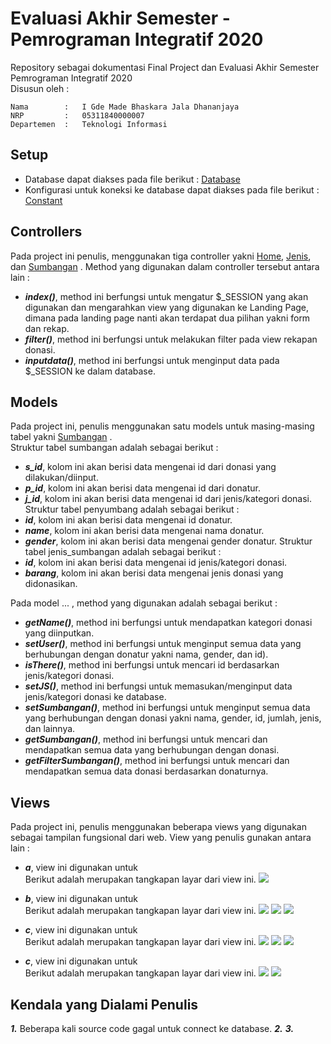 # Evaluasi Akhir Semester - Pemrograman Integratif 2020
Repository sebagai dokumentasi Final Project dan Evaluasi Akhir Semester Pemrograman Integratif 2020 \
Disusun oleh : 
```
Nama        :   I Gde Made Bhaskara Jala Dhananjaya 
NRP         :   05311840000007 
Departemen  :   Teknologi Informasi
```

## Setup
- Database dapat diakses pada file berikut : [Database](https://github.com/Bhaskaraa/EAS_Pemrograman-Integratif_05311840000007/blob/master/donasi.sql)
- Konfigurasi untuk koneksi ke database dapat diakses pada file berikut : [Constant]()

## Controllers
Pada project ini penulis, menggunakan tiga controller yakni [Home](), [Jenis](), dan [Sumbangan]() . Method yang digunakan dalam controller tersebut antara lain :
- ***index()***, method ini berfungsi untuk mengatur $_SESSION yang akan digunakan dan mengarahkan view yang digunakan ke Landing Page, dimana pada landing page nanti akan terdapat dua pilihan yakni form dan rekap.
- ***filter()***, method ini berfungsi untuk melakukan filter pada view rekapan donasi.
- ***inputdata()***, method ini berfungsi untuk menginput data pada $_SESSION ke dalam database.

## Models
Pada project ini, penulis menggunakan satu models untuk masing-masing tabel yakni [Sumbangan]() . \
Struktur tabel sumbangan adalah sebagai berikut :
- ***s_id***, kolom ini akan berisi data mengenai id dari donasi yang dilakukan/diinput.
- ***p_id***, kolom ini akan berisi data mengenai id dari donatur.
- ***j_id***, kolom ini akan berisi data mengenai id dari jenis/kategori donasi. \
Struktur tabel penyumbang adalah sebagai berikut :
- ***id***, kolom ini akan berisi data mengenai id donatur.
- ***name***, kolom ini akan berisi data mengenai nama donatur.
- ***gender***, kolom ini akan berisi data mengenai gender donatur.
Struktur tabel jenis_sumbangan adalah sebagai berikut :
- ***id***, kolom ini akan berisi data mengenai id jenis/kategori donasi.
- ***barang***, kolom ini akan berisi data mengenai jenis donasi yang didonasikan.

Pada model ... , method yang digunakan adalah sebagai berikut :
- ***getName()***, method ini berfungsi untuk mendapatkan kategori donasi yang diinputkan.
- ***setUser()***, method ini berfungsi untuk menginput semua data yang berhubungan dengan donatur yakni nama, gender, dan id).
- ***isThere()***, method ini berfungsi untuk mencari id berdasarkan jenis/kategori donasi.
- ***setJS()***, method ini berfungsi untuk memasukan/menginput data jenis/kategori donasi ke database.
- ***setSumbangan()***, method ini berfungsi untuk menginput semua data yang berhubungan dengan donasi yakni nama, gender, id, jumlah, jenis, dan lainnya.
- ***getSumbangan()***, method ini berfungsi untuk mencari dan mendapatkan semua data yang berhubungan dengan donasi.
- ***getFilterSumbangan()***, method ini berfungsi untuk mencari dan mendapatkan semua data donasi berdasarkan donaturnya.

## Views
Pada project ini, penulis menggunakan beberapa views yang digunakan sebagai tampilan fungsional dari web. View yang penulis gunakan antara lain :
- ***a***, view ini digunakan untuk \
Berikut adalah merupakan tangkapan layar dari view ini.
![](https://github.com/Bhaskaraa/EAS_Pemrograman-Integratif_05311840000007/blob/master/Screenshot/Landing%20Page.PNG)

- ***b***, view ini digunakan untuk \
Berikut adalah merupakan tangkapan layar dari view ini.
![](https://github.com/Bhaskaraa/EAS_Pemrograman-Integratif_05311840000007/blob/master/Screenshot/Form%20Input.PNG)
![](https://github.com/Bhaskaraa/EAS_Pemrograman-Integratif_05311840000007/blob/master/Screenshot/Pengisian%20Form%20Input.PNG)
![](https://github.com/Bhaskaraa/EAS_Pemrograman-Integratif_05311840000007/blob/master/Screenshot/Donasi%20Berhasil.PNG)

- ***c***, view ini digunakan untuk \
Berikut adalah merupakan tangkapan layar dari view ini.
![](https://github.com/Bhaskaraa/EAS_Pemrograman-Integratif_05311840000007/blob/master/Screenshot/Rekapan%20Donasi.PNG)
![](https://github.com/Bhaskaraa/EAS_Pemrograman-Integratif_05311840000007/blob/master/Screenshot/Filer%20Nama%20Donarut.PNG)
![](https://github.com/Bhaskaraa/EAS_Pemrograman-Integratif_05311840000007/blob/master/Screenshot/Filter%20Kategori%20Donasi.PNG)

- ***c***, view ini digunakan untuk \
Berikut adalah merupakan tangkapan layar dari view ini.
![](https://github.com/Bhaskaraa/EAS_Pemrograman-Integratif_05311840000007/blob/master/Screenshot/Eror1.PNG)
![](https://github.com/Bhaskaraa/EAS_Pemrograman-Integratif_05311840000007/blob/master/Screenshot/Eror2.PNG)

## Kendala yang Dialami Penulis
***1.*** Beberapa kali source code gagal untuk connect ke database.
***2.***
***3.***
